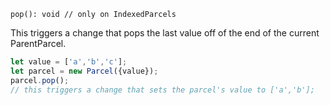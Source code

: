 ```flow
pop(): void // only on IndexedParcels
```

This triggers a change that pops the last value off of the end of the current ParentParcel.

```js
let value = ['a','b','c'];
let parcel = new Parcel({value});
parcel.pop();
// this triggers a change that sets the parcel's value to ['a','b'];
```
